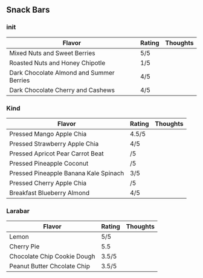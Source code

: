 
## Snack Bars

### init

| Flavor | Rating | Thoughts |
|--------|--------|----------|
| Mixed Nuts and Sweet Berries | 5/5 | |
| Roasted Nuts and Honey Chipotle | 1/5 | |
| Dark Chocolate Almond and Summer Berries | 4/5 | |
| Dark Chocolate Cherry and Cashews | 4/5 | |

### Kind

| Flavor | Rating | Thoughts |
|--------|--------|----------|
| Pressed Mango Apple Chia | 4.5/5 | |
| Pressed Strawberry Apple Chia | 4/5 | |
| Pressed Apricot Pear Carrot Beat | /5 | | 
| Pressed Pineapple Coconut | /5 | |
| Pressed Pineapple Banana Kale Spinach | 3/5 | |
| Pressed Cherry Apple Chia | /5 | |
| Breakfast Blueberry Almond | 4/5 | | 

### Larabar

| Flavor | Rating | Thoughts |
|--------|--------|----------|
| Lemon | 5/5   | |
| Cherry Pie | 5.5   | |
| Chocolate Chip Cookie Dough | 3.5/5 | |
| Peanut Butter Chcolate Chip | 3.5/5 | |
